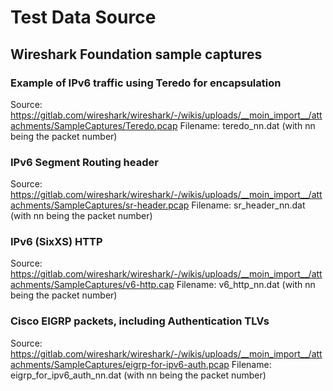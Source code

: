 # Test Data Source

## Wireshark Foundation sample captures

### Example of IPv6 traffic using Teredo for encapsulation

Source: https://gitlab.com/wireshark/wireshark/-/wikis/uploads/__moin_import__/attachments/SampleCaptures/Teredo.pcap
Filename: teredo_nn.dat (with nn being the packet number)

### IPv6 Segment Routing header

Source: https://gitlab.com/wireshark/wireshark/-/wikis/uploads/__moin_import__/attachments/SampleCaptures/sr-header.pcap
Filename: sr_header_nn.dat (with nn being the packet number)

### IPv6 (SixXS) HTTP

Source: https://gitlab.com/wireshark/wireshark/-/wikis/uploads/__moin_import__/attachments/SampleCaptures/v6-http.cap
Filename: v6_http_nn.dat (with nn being the packet number)

### Cisco EIGRP packets, including Authentication TLVs

Source: https://gitlab.com/wireshark/wireshark/-/wikis/uploads/__moin_import__/attachments/SampleCaptures/eigrp-for-ipv6-auth.pcap
Filename: eigrp_for_ipv6_auth_nn.dat (with nn being the packet number)
